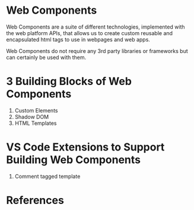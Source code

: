 # Web Components
 Web Components are a suite of different technologies, implemented with the web platform APIs, that allows us to create custom reusable and encapsulated html tags to use in webpages and web apps.
 
 Web Components do not require any 3rd party libraries or frameworks but can certainly be used with them.

# 3  Building Blocks of Web Components

1. Custom Elements
2. Shadow DOM
3. HTML Templates

# VS Code Extensions to Support Building Web Components
1. Comment tagged template


# References
